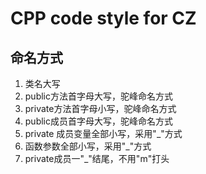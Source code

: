# CPP code style for CZ

## 命名方式
1. 类名大写
2. public方法首字母大写，驼峰命名方式
3. private方法首字母小写，驼峰命名方式
4. public成员首字母大写，驼峰命名方式
5. private 成员变量全部小写，采用"_"方式
6. 函数参数全部小写，采用"_"方式
7. private成员一"_"结尾，不用"m"打头
